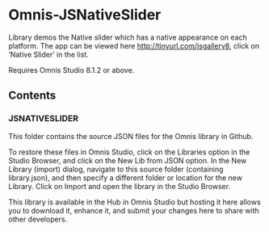 # Omnis-JSNativeSlider
Library demos the Native slider which has a native appearance on each platform. The app can be viewed here http://tinyurl.com/jsgallery8, click on ‘Native Slider’ in the list.

Requires Omnis Studio 8.1.2 or above.

## Contents
### JSNATIVESLIDER
This folder contains the source JSON files for the Omnis library in Github. 

To restore these files in Omnis Studio, click on the Libraries option in the Studio Browser, and click on the New Lib from JSON option. In the New Library (import) dialog, navigate to this source folder (containing library.json), and then specify a different folder or location for the new Library. Click on Import and open the library in the Studio Browser. 

This library is available in the Hub in Omnis Studio but hosting it here allows you to download it, enhance it, and submit your changes here to share with other developers. 
